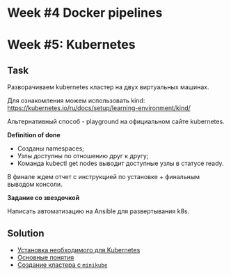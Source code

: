 # Week #4 Docker pipelines

# Week #5: Kubernetes

## Task

Разворачиваем kubernetes кластер на двух виртуальных машинах.

Для ознакомления можем использовать kind: https://kubernetes.io/ru/docs/setup/learning-environment/kind/

Альтернативный способ - playground на официальном сайте kubernetes.

**Definition of done**

- Созданы namespaces;
- Узлы доступны по отношению друг к другу;
- Команда kubectl get nodes выводит доступные узлы в статусе ready.

В финале ждем отчет с инструкцией по установке + финальным выводом консоли.

**Задание со звездочкой**

Написать автоматизацию на Ansible для развертывания k8s.

## Solution

[comment]: <> (- [Установка и настройка виртуальной машины]&#40;install_centos_vm.md&#41;)
- [Установка необходимого для Kubernetes](kub_preparation.md)
- [Основные понятия](kuber_essentials.md)
- [Создание кластера с `minikube`](img/create_minikube_cluster.md)